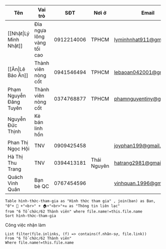 | Tên                    | Vai trò                    | SĐT        | Nơi ở       | Email                    | Ngày sinh  |
| ---------------------- | -------------------------- | ---------- | ----------- | ------------------------ | ---------- |
| [[Nhật\|Lý Minh Nhật]] | Đỉa ngựa lông vàng tối cao | 0912214006 | TPHCM       | lyminhnhat911@gmail.com  | 09/11/1992 |
| [[Ân\|Lê Bảo Ân]]      | Thành viên nòng cốt        | 0941546494 | TPHCM       | lebaoan042001@gmail.com  | 04/04/2001 |
| Phạm Nguyễn Đăng Tuyên | Thành viên nòng cốt        | 0374768877 | TPHCM       | phamnguyentiny@gmail.com |            |
| Nguyễn Đức Thịnh       | Kẻ bán linh hồn            |            |             |                          |            |
| Phan Thị Ngọc Hội      | TNV                        | 0909425458 |             | joyphan199@gmail.com     | 1981       |
| Hà Thị Thu Trang       | TNV                        | 0394413181 | Thái Nguyên | hatrang2981@gmail.com    | 1981       | 
| Quách Vinh Quân        | Bạn bè QC                  | 0767454596 |             | vinhquan.1996@gmail.com  | 1996       |

```dataview 
Table hình-thức-tham-gia as "Hình thức tham gia" , join(ban) as Ban, "0"+ 📱 +"<br>" + 🏠+"<br>"+✉ as "Thông tin liên lạc"
from "6 Tổ chức/62 Thành viên" where file.name!=this.file.name
Sort hình-thức-tham-gia
```
Công việc nhận làm
```dataview 
List filter(file.inlinks, (f) => contains(f.nhân-sự, file.link))
From "6 Tổ chức/62 Thành viên"
Where file.name!=this.file.name 
```